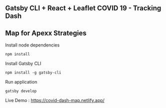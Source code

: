 ## Gatsby CLI + React + Leaflet COVID 19 - Tracking Dash

## Map for Apexx Strategies


Install node dependencies

```npm install```

Install Gatsby CLI

```npm install -g gatsby-cli```

Run application

```gatsby develop```


Live Demo : https://covid-dash-map.netlify.app/
